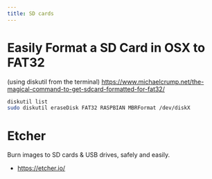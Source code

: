 ```yaml
---
title: SD cards
---
```


# Easily Format a SD Card in OSX to FAT32
(using diskutil from the terminal)
https://www.michaelcrump.net/the-magical-command-to-get-sdcard-formatted-for-fat32/
```bash
diskutil list
sudo diskutil eraseDisk FAT32 RASPBIAN MBRFormat /dev/diskX
```

# Etcher
Burn images to SD cards & USB drives, safely and easily.
* https://etcher.io/

 

